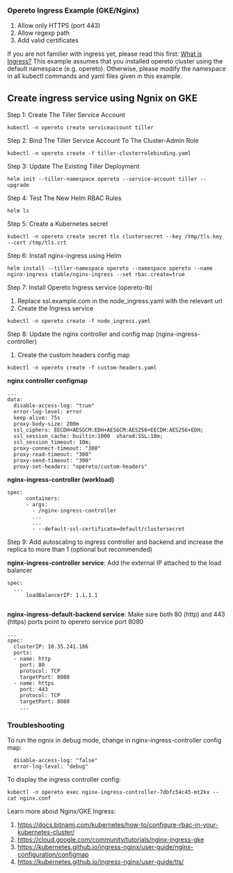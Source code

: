 ### Opereto Ingress Example (GKE/Nginx)

1. Allow only HTTPS (port 443)
1. Allow regexp path
1. Add valid certificates

If you are not familier with ingress yet, please read this first: [What is Ingress?](https://kubernetes.io/docs/concepts/services-networking/ingress/#what-is-ingress)
This example assumes that you installed opereto cluster using the default namespace (e.g. opereto). Otherwise, please modify the namespace in all kubectl commands and yaml files given in this example.


## Create ingress service using Ngnix on GKE

Step 1: Create The Tiller Service Account
```console
kubectl -n opereto create serviceaccount tiller
```

Step 2: Bind The Tiller Service Account To The Cluster-Admin Role
```console
kubectl -n opereto create -f tiller-clusterrolebinding.yaml
```

Step 3: Update The Existing Tiller Deployment
```console
helm init --tiller-namespace opereto --service-account tiller --upgrade
```

Step 4: Test The New Helm RBAC Rules
```console
helm ls
```

Step 5: Create a Kubernetes secret
```console
kubectl -n opereto create secret tls clustersecret --key /tmp/tls.key --cert /tmp/tls.crt
```

Step 6: Install nginx-ingress using Helm 
```console
helm install --tiller-namespace opereto --namespace opereto --name nginx-ingress stable/nginx-ingress --set rbac.create=true
```

Step 7: Install Opereto Ingress service (opereto-lb)

1. Replace ssl.example.com in the node_ingress.yaml with the relevant url
1. Create the Ingress service
```console
kubectl -n opereto create -f node_ingress.yaml
```

Step 8: Update the nginx controller and config map (nginx-ingress-controller)

1. Create the custom headers config map
```console
kubectl -n opereto create -f custom-headers.yaml
```

**nginx controller configmap**
```console
...
data:
  disable-access-log: "true"
  error-log-level: error
  keep-alive: 75s
  proxy-body-size: 200m
  ssl_ciphers: EECDH+AESGCM:EDH+AESGCM:AES256+EECDH:AES256+EDH;
  ssl_session_cache: builtin:1000  shared:SSL:10m;
  ssl_session_timeout: 10m;
  proxy-connect-timeout: "300"
  proxy-read-timeout: "300"
  proxy-send-timeout: "300"
  proxy-set-headers: "opereto/custom-headers"
```


**nginx-ingress-controller (workload)**    
```console
spec:
      containers:
      - args:
        - /nginx-ingress-controller
        ...
        ...
        - --default-ssl-certificate=default/clustersecret      
```

Step 9: Add autoscaling to ingress controller and backend and increase the replica to more than 1 (optional but recommended)

**nginx-ingress-controller service**:
Add the external IP attached to the load balancer

```console
spec:
  ...
      loadBalancerIP: 1.1.1.1
  
```

**nginx-ingress-default-backend service**:
Make sure both 80 (http) and 443 (https) ports point to opereto service port 8080

```console
...
spec:
  clusterIP: 10.35.241.186
  ports:
  - name: http
    port: 80
    protocol: TCP
    targetPort: 8080
  - name: https
    port: 443
    protocol: TCP
    targetPort: 8080
    ...
```

### Troubleshooting

To run the ngnix in debug mode, change in nginx-ingress-controller config map:

```console
  disable-access-log: "false"
  error-log-level: "debug"
```

To display the ingress controller config:
```console
kubectl -n opereto exec nginx-ingress-controller-7dbfc54c45-mt2kx -- cat nginx.conf
```


Learn more about Nginx/GKE Ingress:
1. https://docs.bitnami.com/kubernetes/how-to/configure-rbac-in-your-kubernetes-cluster/
1. https://cloud.google.com/community/tutorials/nginx-ingress-gke
1. https://kubernetes.github.io/ingress-nginx/user-guide/nginx-configuration/configmap
1. https://kubernetes.github.io/ingress-nginx/user-guide/tls/
